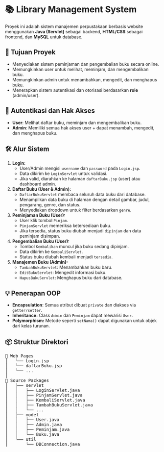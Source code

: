 <h1>📚 Library Management System</h1>

<p>
  Proyek ini adalah sistem manajemen perpustakaan berbasis website menggunakan <strong>Java (Servlet)</strong> sebagai backend, <strong>HTML/CSS</strong> sebagai frontend, dan <strong>MySQL</strong> untuk database.
</p>

<h2>🎯 Tujuan Proyek</h2>
<ul>
  <li>Menyediakan sistem peminjaman dan pengembalian buku secara online.</li>
  <li>Memungkinkan user untuk melihat, meminjam, dan mengembalikan buku.</li>
  <li>Memungkinkan admin untuk menambahkan, mengedit, dan menghapus buku.</li>
  <li>Menerapkan sistem autentikasi dan otorisasi berdasarkan <strong>role</strong> (admin/user).</li>
</ul>

<h2>🔐 Autentikasi dan Hak Akses</h2>
<ul>
  <li><strong>User</strong>: Melihat daftar buku, meminjam dan mengembalikan buku.</li>
  <li><strong>Admin</strong>: Memiliki semua hak akses user + dapat menambah, mengedit, dan menghapus buku.</li>
</ul>

<h2>🛠️ Alur Sistem</h2>

<ol>
  <li>
    <strong>Login:</strong>
    <ul>
      <li>User/Admin mengisi <code>username</code> dan <code>password</code> pada <code>Login.jsp</code>.</li>
      <li>Data dikirim ke <code>LoginServlet</code> untuk validasi.</li>
      <li>Jika valid, diarahkan ke halaman <code>daftarBuku.jsp</code> (user) atau dashboard admin.</li>
    </ul>
  </li>

  <li>
    <strong>Daftar Buku (User & Admin):</strong>
    <ul>
      <li><code>DaftarBukuServlet</code> membaca seluruh data buku dari database.</li>
      <li>Menampilkan data buku di halaman dengan detail gambar, judul, pengarang, genre, dan status.</li>
      <li>Menyediakan dropdown untuk filter berdasarkan <code>genre</code>.</li>
    </ul>
  </li>

  <li>
    <strong>Peminjaman Buku (User):</strong>
    <ul>
      <li>User klik tombol <code>Pinjam</code>.</li>
      <li><code>PinjamServlet</code> memeriksa ketersediaan buku.</li>
      <li>Jika tersedia, status buku diubah menjadi <code>dipinjam</code> dan data peminjam disimpan.</li>
    </ul>
  </li>

  <li>
    <strong>Pengembalian Buku (User):</strong>
    <ul>
      <li>Tombol <code>Kembalikan</code> muncul jika buku sedang dipinjam.</li>
      <li>Data dikirim ke <code>KembaliServlet</code>.</li>
      <li>Status buku diubah kembali menjadi <code>tersedia</code>.</li>
    </ul>
  </li>

  <li>
    <strong>Manajemen Buku (Admin):</strong>
    <ul>
      <li><code>TambahBukuServlet</code>: Menambahkan buku baru.</li>
      <li><code>EditBukuServlet</code>: Mengedit informasi buku.</li>
      <li><code>HapusBukuServlet</code>: Menghapus buku dari database.</li>
    </ul>
  </li>
</ol>

<h2>💡 Penerapan OOP</h2>
<ul>
  <li><strong>Encapsulation:</strong> Semua atribut dibuat <code>private</code> dan diakses via <code>getter/setter</code>.</li>
  <li><strong>Inheritance:</strong> Class <code>Admin</code> dan <code>Peminjam</code> dapat mewarisi <code>User</code>.</li>
  <li><strong>Polymorphism:</strong> Metode seperti <code>setNama()</code> dapat digunakan untuk objek dari kelas turunan.</li>
</ul>

<h2>📦 Struktur Direktori</h2>

<pre>
📁 Web Pages
│   └── Login.jsp
│   └── daftarBuku.jsp
│   └── ...
│
📁 Source Packages
│   ├── servlet
│   │   ├── LoginServlet.java
│   │   ├── PinjamServlet.java
│   │   ├── KembaliServlet.java
│   │   ├── TambahBukuServlet.java
│   │   └── ...
│   ├── model
│   │   ├── User.java
│   │   ├── Admin.java
│   │   ├── Peminjam.java
│   │   └── Buku.java
│   └── util
│       └── DBConnection.java
</pre>

</p>
